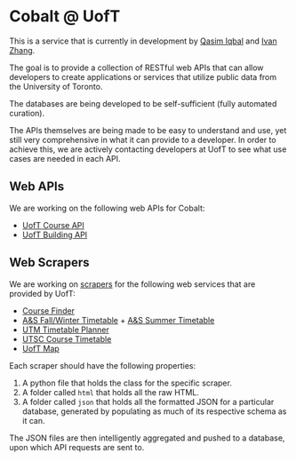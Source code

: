 
Cobalt @ UofT
==============
This is a service that is currently in development by [Qasim Iqbal](https://github.com/Qasim) and [Ivan Zhang](https://github.com/ivanzhangsolutions).

The goal is to provide a collection of RESTful web APIs that can allow developers to create applications or services that utilize public data from the University of Toronto.

The databases are being developed to be self-sufficient (fully automated curation).

The APIs themselves are being made to be easy to understand and use, yet still very comprehensive in what it can provide to a developer. In order to achieve this, we are actively contacting developers at UofT to see what use cases are needed in each API.

Web APIs
----------
We are working on the following web APIs for Cobalt:

  - [UofT Course API](https://github.com/cobalt-io/uoft-course-api)
  - [UofT Building API](https://github.com/cobalt-io/uoft-building-api)

Web Scrapers
---------------
We are working on [scrapers](https://github.com/cobalt-io/uoft-scrapers) for the following web services that are provided by UofT:

 - [Course Finder](http://coursefinder.utoronto.ca/)
 - [A&S Fall/Winter Timetable](http://www.artsandscience.utoronto.ca/ofr/timetable/winter/sponsors.htm) + [A&S Summer Timetable](http://www.artsandscience.utoronto.ca/ofr/timetable/summer/sponsors.htm)
 - [UTM Timetable Planner](https://student.utm.utoronto.ca/timetable/)
 - [UTSC Course Timetable](http://www.utsc.utoronto.ca/~registrar/scheduling/timetable)
 - [UofT Map](http://map.utoronto.ca)

Each scraper should have the following properties:

 1. A python file that holds the class for the specific scraper.
 2. A folder called `html` that holds all the raw HTML.
 3. A folder called `json` that holds all the formatted JSON for a particular database, generated by populating as much of its respective schema as it can.

The JSON files are then intelligently aggregated and pushed to a database, upon which API requests are sent to.
